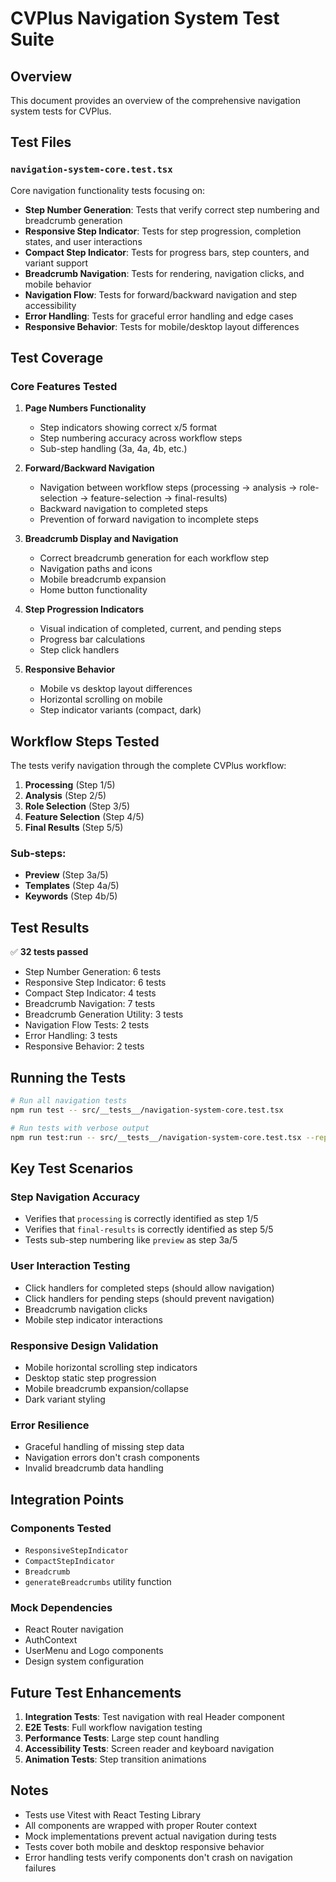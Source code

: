 # CVPlus Navigation System Test Suite

## Overview

This document provides an overview of the comprehensive navigation system tests for CVPlus.

## Test Files

### `navigation-system-core.test.tsx`
Core navigation functionality tests focusing on:

- **Step Number Generation**: Tests that verify correct step numbering and breadcrumb generation
- **Responsive Step Indicator**: Tests for step progression, completion states, and user interactions
- **Compact Step Indicator**: Tests for progress bars, step counters, and variant support
- **Breadcrumb Navigation**: Tests for rendering, navigation clicks, and mobile behavior
- **Navigation Flow**: Tests for forward/backward navigation and step accessibility
- **Error Handling**: Tests for graceful error handling and edge cases
- **Responsive Behavior**: Tests for mobile/desktop layout differences

## Test Coverage

### Core Features Tested

1. **Page Numbers Functionality**
   - Step indicators showing correct x/5 format
   - Step numbering accuracy across workflow steps
   - Sub-step handling (3a, 4a, 4b, etc.)

2. **Forward/Backward Navigation**
   - Navigation between workflow steps (processing → analysis → role-selection → feature-selection → final-results)
   - Backward navigation to completed steps
   - Prevention of forward navigation to incomplete steps

3. **Breadcrumb Display and Navigation**
   - Correct breadcrumb generation for each workflow step
   - Navigation paths and icons
   - Mobile breadcrumb expansion
   - Home button functionality

4. **Step Progression Indicators**
   - Visual indication of completed, current, and pending steps
   - Progress bar calculations
   - Step click handlers

5. **Responsive Behavior**
   - Mobile vs desktop layout differences
   - Horizontal scrolling on mobile
   - Step indicator variants (compact, dark)

## Workflow Steps Tested

The tests verify navigation through the complete CVPlus workflow:

1. **Processing** (Step 1/5)
2. **Analysis** (Step 2/5)
3. **Role Selection** (Step 3/5)
4. **Feature Selection** (Step 4/5)
5. **Final Results** (Step 5/5)

### Sub-steps:
- **Preview** (Step 3a/5)
- **Templates** (Step 4a/5)
- **Keywords** (Step 4b/5)

## Test Results

✅ **32 tests passed**
- Step Number Generation: 6 tests
- Responsive Step Indicator: 6 tests
- Compact Step Indicator: 4 tests
- Breadcrumb Navigation: 7 tests
- Breadcrumb Generation Utility: 3 tests
- Navigation Flow Tests: 2 tests
- Error Handling: 3 tests
- Responsive Behavior: 2 tests

## Running the Tests

```bash
# Run all navigation tests
npm run test -- src/__tests__/navigation-system-core.test.tsx

# Run tests with verbose output
npm run test:run -- src/__tests__/navigation-system-core.test.tsx --reporter=verbose
```

## Key Test Scenarios

### Step Navigation Accuracy
- Verifies that `processing` is correctly identified as step 1/5
- Verifies that `final-results` is correctly identified as step 5/5
- Tests sub-step numbering like `preview` as step 3a/5

### User Interaction Testing
- Click handlers for completed steps (should allow navigation)
- Click handlers for pending steps (should prevent navigation)
- Breadcrumb navigation clicks
- Mobile step indicator interactions

### Responsive Design Validation
- Mobile horizontal scrolling step indicators
- Desktop static step progression
- Mobile breadcrumb expansion/collapse
- Dark variant styling

### Error Resilience
- Graceful handling of missing step data
- Navigation errors don't crash components
- Invalid breadcrumb data handling

## Integration Points

### Components Tested
- `ResponsiveStepIndicator`
- `CompactStepIndicator`
- `Breadcrumb`
- `generateBreadcrumbs` utility function

### Mock Dependencies
- React Router navigation
- AuthContext
- UserMenu and Logo components
- Design system configuration

## Future Test Enhancements

1. **Integration Tests**: Test navigation with real Header component
2. **E2E Tests**: Full workflow navigation testing
3. **Performance Tests**: Large step count handling
4. **Accessibility Tests**: Screen reader and keyboard navigation
5. **Animation Tests**: Step transition animations

## Notes

- Tests use Vitest with React Testing Library
- All components are wrapped with proper Router context
- Mock implementations prevent actual navigation during tests
- Tests cover both mobile and desktop responsive behavior
- Error handling tests verify components don't crash on navigation failures
